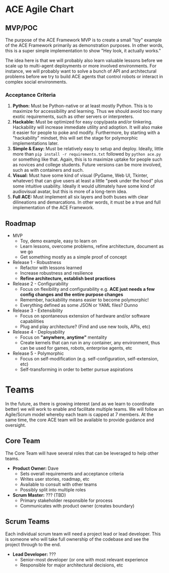 # ACE Agile Chart

## MVP/POC

The purpose of the ACE Framework MVP is to create a small "toy" example of the ACE Framework primarily as demonstration purposes. In other words, this is a super simple implementation to show "Hey look, it actually works."

The idea here is that we will probably also learn valuable lessons before we scale up to multi-agent deployments or more involved environments. For instance, we will probably want to solve a bunch of API and architectural problems before we try to build ACE agents that control robots or interact in complex social environments. 

### Acceptance Criteria

1. **Python:** Must be Python-native or at least mostly Python. This is to maximize for accessibility and learning. Thus we should avoid too many exotic requirements, such as other servers or interpreters. 
2. **Hackable:** Must be optimized for easy copy/pasta and/or tinkering. Hackability will increase immediate utility and adoption. It will also make it easier for people to poke and modify. Furthermore, by starting with a "hackability" mindset, this will set the stage for polymorphic implementations later. 
3. **Simple & Easy:** Must be relatively easy to setup and deploy. Ideally, little more than `pip install -r requirements.txt` followed by `python ace.py` or something like that. Again, this is to maximize uptake for people such as novices and college students. Future versions can be more involved, such as with containers and such.
4. **Visual:** Must have some kind of visual (PyGame, Web UI, Tkinter, whatever) that can give users at least a little "peek under the hood" plus some intuitive usability. Ideally it would ultimately have some kind of audiovisual avatar, but this is more of a long-term idea. 
5. **Full ACE:** Must implement all six layers and both buses with clear dilineations and demarcations. In other words, it must be a true and full implementation of the ACE Framework. 

## Roadmap

- MVP
  - Toy, demo example, easy to learn on
  - Learn lessons, overcome problems, refine architecture, document as we go
  - Get something mostly as a simple proof of concept
- Release 1 - Robustness
  - Refactor with lessons learned
  - Increase robustness and resilience
  - **Refine architecture, establish best practices**
- Release 2 - Configurability
  - Focus on flexibility and configurability e.g. **ACE just needs a few config changes and the entire purpose changes**
  - Remember, hackability means easier to become polymorphic!
  - Everything defined as some JSON or YAML files? Dunno
- Release 3 - Extensibility
  - Focus on spontaneous extension of hardware and/or software capabilities
  - Plug and play architecture? (Find and use new tools, APIs, etc)
- Release 4 - Deployability
  - Focus on **"anywhere, anytime"** mentality
  - Create kernels that can run in any container, any environment, thus can be used for games, robots, enterprise agents, etc
- Release 5 - Polymorphic
  - Focus on self-modification (e.g. self-configuration, self-extension, etc)
  - Self-transforming in order to better pursue aspirations


# Teams

In the future, as there is growing interest (and as we learn to coordinate better) we will work to enable and facilitate multiple teams. We will follow an Agile/Scrum model whereby each team is capped at 7 members. At the same time, the core ACE team will be available to provide guidance and oversight. 

## Core Team

The Core Team will have several roles that can be leveraged to help other teams.

- **Product Owner:** Dave
  - Sets overall requirements and acceptance criteria
  - Writes user stories, roadmap, etc
  - Available to consult with other teams
  - Possibly split into multiple roles
- **Scrum Master:** ??? (TBD)
  - Primary stakeholder responsible for process
  - Communicates with product owner (creates boundary)

## Scrum Teams

Each individual scrum team will need a project lead or lead developer. This is someone who will take full ownership of the codebase and see the project through to the end. 

- **Lead Developer:** ???
  - Senior-most developer (or one with most relevant experience
  - Responsible for major architectural decisions, etc